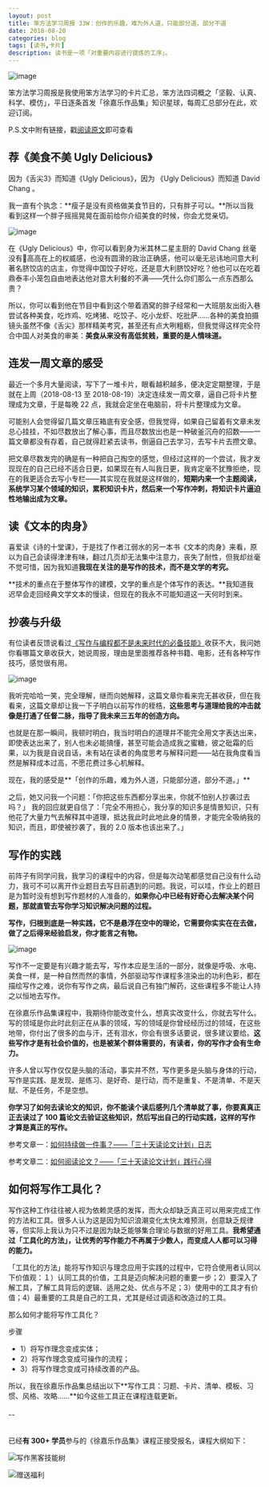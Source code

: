 ```yaml
---
layout: post
title: 笨方法学习周报 33W：创作的乐趣，难为外人道，只能部分道，部分不道
date: 2018-08-20
categories: blog
tags: [读书,卡片]
description: 读书是一项「对重要内容进行提炼的工序」。
---
```


![image](http://upload-images.jianshu.io/upload_images/32598-d80c8c1db34bd965?imageMogr2/auto-orient/strip%7CimageView2/2/w/1240)

笨方法学习周报是我使用笨方法学习的卡片汇总，笨方法四词概之「坚毅、认真、科学、模仿」，平日逐条首发「徐嘉乐作品集」知识星球，每周汇总部分在此，欢迎订阅。

P.S.文中附有链接，戳[阅读原文](https://www.jianshu.com/nb/25728012)即可查看

## 荐《美食不美 Ugly Delicious》

因为《舌尖3》而知道《Ugly Delicious》，因为 《Ugly Delicious》而知道 David Chang 。

我一直有个执念：**瘦子是没有资格做美食节目的，只有胖子可以。**所以当我看到这样一个胖子摇摇晃晃在面前给你介绍美食的时候，你会尤觉亲切。

![image](http://upload-images.jianshu.io/upload_images/32598-1f5a32d6e73a206a?imageMogr2/auto-orient/strip%7CimageView2/2/w/1240)

在《Ugly Delicious》中，你可以看到身为米其林二星主厨的 David Chang 丝毫没有高高在上的权威感，也没有圆滑的政治正确感，他可以毫无忌讳地问意大利著名脐饺店的店主，你觉得中国饺子好吃，还是意大利脐饺好吃？他也可以在吃着鼎泰丰小笼包自由地表达他对意大利餐的不满——凭什么你们那么一点东西那么贵？

所以，你可以看到他在节目中看到这个带着酒窝的胖子经常和一大班朋友出街入巷尝试各种美食，吃炸鸡、吃烤猪、吃饺子、吃小龙虾、吃批萨……各种的美食拍摄镜头虽然不像《舌尖》那样精美考究，甚至还有点大咧粗粝，但我觉得这样完全符合中国人对美食的审美：**美食从来没有高低贫贱，重要的是人情味道。**　

## 连发一周文章的感受

最近一个多月大量阅读，写下了一堆卡片，眼看越积越多，便决定定期整理，于是就在上周（2018-08-13 至 2018-08-19）决定连续发一周文章，逼自己将卡片整理成为文章，于是每晚 22 点，我就会定坐在电脑前，将卡片整理成为文章。

可能别人会觉得留几篇文章压箱底有安全感，但我觉得，如果自己留着有文章未发总心挂挂，不如尽数放出了解心事，而且尽数放出也是一种破釜沉舟的招数——一篇文章都没有存着，自己就得赶紧去读书，倒逼自己去学习，去写卡片去攒文章。

把文章尽数发完的确是有一种把自己掏空的感觉，但经过这样的一个尝试，我才发现现在的自己已经不适合日更，如果现在有人叫我日更，我肯定毫不犹豫拒绝，现在的我更适合去写小专栏——其实现在我就是这样做的，**短期内来一个主题阅读，系统学习某个领域的知识，累积知识卡片，然后来一个写作冲刺，将知识卡片逼迫性地输出成为文章。**

## 读《文本的肉身》

喜爱读《诗的十堂课》，于是找了作者江弱水的另一本书《文本的肉身》来看，原以为自己会读得津津有味，翻过几页却无法集中注意力，丧失了耐性，但我却丝毫不觉可惜，因为我知道**我现在关注的是写作的技术，而不是文学的考究。**

**技术的重点在于整体写作的建模，文学的重点是个体写作的表达。**我知道我迟早会走回经典文学文本的慢读，但现在的我永不可能知道这一天何时到来。


## 抄袭与升级

有位读者反馈说看过[《写作与编程都不是未来时代的必备技能》](https://mp.weixin.qq.com/s?__biz=MzA4MTQ0NDQxNg==&mid=2650639767&idx=1&sn=02b9e950e867c52b9e932ac1aaa93d77&chksm=879dc6b8b0ea4fae1fcc08fc358dc5503689497868dbb7a462327c3a7acfa51a0bfe803d275b&token=1028684511&lang=zh_CN#rd)收获不大，我问她你看哪篇文章收获大，她说周报，理由是里面推荐各种书籍、电影，还有各种写作技巧，感觉很有用。

![image](http://upload-images.jianshu.io/upload_images/32598-449c4107669dbb8a?imageMogr2/auto-orient/strip%7CimageView2/2/w/1240)

我听完哈哈一笑，完全理解，继而向她解释，这篇文章你看来完无甚收获，但在我看来，这篇文章却让我一下子明白以前写作的桎梏，**这些思考与道理给我的冲击就像是打通了任督二脉，指导了我未来三五年的创造方向。**

也就是在那一瞬间，我顿时明白，我当时明白的道理并不能完全用文字表达出来，即使表达出来了，别人也未必能搞懂，甚至可能会造成我之蜜糖，彼之砒霜的后果，以为我是自说自话，未有站在读者的角度思考与解释问题——站在我角度看当然是解释成本过高，不愿花费过多心机解释。

现在，我的感受是**「创作的乐趣，难为外人道，只能部分道，部分不道。」**

之后，她又问我一个问题：「你把这些东西都分享出来，你就不怕别人抄袭过去吗？」
我的回应就更自信了：「完全不用担心，我分享的知识多是情景知识，只有他花了大量力气去解释其中道理，抵达我此时此地此身的情景，才能完全吸纳我的知识，而且，即使被抄袭了，我的 2.0 版本也该出来了。」

## 写作的实践

前阵子有同学问我，我学习的课程中的内容，但是每次动笔都感觉自己没有什么动力，我可不可以离开作业题目去写目前遇到的问题。我说，可以哇，作业上的题目是为暂时没有想到写作题材的人准备的，**如果你心中已经有好奇心去解决某个问题，那就直管去写你学习知识解决问题的过程。**

**写作，归根到底是一种实践，它不是悬浮在空中的理论，它需要你实实在在去做，做了之后得来经验启发，你才能言之有物。**

![image](https://z3.ax1x.com/2021/07/06/RIDCse.jpg)

写作不一定要是有兴趣才能去写，写作本应是生活的一部分，就像是呼吸、水电、美食一样，是一种自然而然的事情，外部驱动写作课程多渲染出的功利色彩，都在描绘写作之难，说你有写作之病，最后说自己有独门解药，这些课程多不能让人持之以恒地去写作。

在徐嘉乐作品集课程中，我期待你能改变什么，想真实改变什么，你就去写什么。写的领域是你此时此刻正在从事的领域，写的领域是你曾经经历过的领域，在这些地带，你付出了很多的血与汗，还有泪水，你会有很多话要说，很多建议要给。**这些写作才是有社会价值的，也是被某个群体需要的，有读者，你的写作才会有生命力。**

许多人曾以写作仅仅是头脑的活动，事实并不然，写作更多是头脑与身体的行动，写作是实践、是发现、是练习、是好奇、是行动，而不是重复、不是清单、不是天赋、不是任务，不是空想。

**你学习了如何去读论文的知识，你不能读个读后感列几个清单就了事，你要真真正正去读过了 100 篇论文去验证这些知识，然后写出自己的行动实践，这样的写作才算是真正的写作。**

参考文章一：[如何持续做一件事？——「三十天读论文计划」日志](http://www.cnfeat.com/blog/2017/11/01/DayLog30ReadPaper/)

参考文章二：[如何阅读论文？——「三十天读论文计划」践行心得](http://www.cnfeat.com/blog/2017/11/02/HowToReadPaper/)

## 如何将写作工具化？

写作这种工作往往被人视为依赖灵感的发挥，而大众却缺乏真正可以用来完成工作的方法和工具。很多人认为这是因为知识浪潮变化太快太难预测，创意缺乏规律等，但实际上我认为只不过是因为缺乏能够集合理论与数据的好用工具。**我希望通过「工具化的方法」，让优秀的写作能力不再属于少数人，而变成人人都可以习得的能力。**

「工具化的方法」能将写作知识与理念应用于实践的过程中，它符合使用者认同以下价值观：１）认同工具的价值，工具是迈向解决问题的重要一步；2）要深入了解工具，了解工具背后的逻辑、适用之处、优点与不足；3）使用中的工具才有价值；4）最重要的工具是自己的工具，尤其是经过调适和改造过的工具。

那么如何才能将写作工具化？

步骤 

- 1）将写作理念变成实体；
- 2）将写作理念变成可操作的流程；
- 3）将写作理念变成可持续改善的产品。

所以，我在徐嘉乐作品集总结出以下**写作工具：习题、卡片、清单、模板、习惯、风格、攻略……**如今这些工具正在课程连载更新。

######  --

已经**有 300+ 学员**参与的《徐嘉乐作品集》课程正接受报名，课程大纲如下：

![写作黑客技能树](http://upload-images.jianshu.io/upload_images/32598-cb73eb98172031f9?imageMogr2/auto-orient/strip%7CimageView2/2/w/1240)

![赠送福利](http://upload-images.jianshu.io/upload_images/32598-59edcc8c19c5bfa4?imageMogr2/auto-orient/strip%7CimageView2/2/w/1240)

